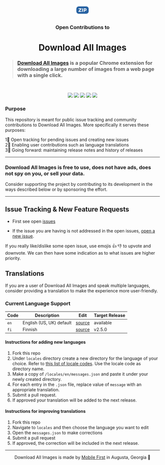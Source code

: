 <p align="center">
   <img src='icon.png' alt="icon" width="40" /></p>
</p>   
<h3 align="center">Open Contributions to</h3>
<h1 align="center">Download All Images</h1>

> ### [Download All Images](https://download-all-images.mobilefirst.me/) is a popular Chrome extension for downloading a large number of images from a web page with a single click. 

<br/>

<p align="center"><a href="https://chrome.google.com/webstore/detail/ifipmflagepipjokmbdecpmjbibjnakm" rel="nofollow"><img src="https://img.shields.io/chrome-web-store/v/ifipmflagepipjokmbdecpmjbibjnakm" style="max-width:100%;"></a>
<a href="https://chrome.google.com/webstore/detail/ifipmflagepipjokmbdecpmjbibjnakm" rel="nofollow"><img src="https://img.shields.io/chrome-web-store/users/ifipmflagepipjokmbdecpmjbibjnakm" style="max-width:100%;"></a>
<a href="https://chrome.google.com/webstore/detail/ifipmflagepipjokmbdecpmjbibjnakm" rel="nofollow"><img src="https://img.shields.io/chrome-web-store/stars/ifipmflagepipjokmbdecpmjbibjnakm" style="max-width:100%;"></a>
<a href="https://chrome.google.com/webstore/detail/ifipmflagepipjokmbdecpmjbibjnakm" rel="nofollow"><img src="https://img.shields.io/chrome-web-store/rating-count/ifipmflagepipjokmbdecpmjbibjnakm" style="max-width:100%;"></a>
<a href="https://chrome.google.com/webstore/detail/ifipmflagepipjokmbdecpmjbibjnakm" rel="nofollow"><img src="https://img.shields.io/static/v1?label=first%20release&amp;message=2017&amp;color=FF7043" style="max-width:100%;"></a></p>

### Purpose

This repository is meant for public issue tracking and community contributions to Download All Images.
More specifically it serves these purposes:

1⃣ Open tracking for pending issues and creating new issues
<br/>2⃣ Enabling user contributions such as language translations
<br/>3⃣ Going forward: maintaining release notes and history of releases

* * *

### Download All Images is free to use, does not have ads, does not spy on you, or sell your data.

Consider supporting the project by contributing to its development in the ways described below or by sponsoring the effort.

* * *

## Issue Tracking & New Feature Requests

- First see open [issues](https://github.com/MobileFirstLLC/dai-contrib/issues)

- If the issue you are having is not addressed in the open issues, [open a new issue](https://github.com/MobileFirstLLC/dai-contrib/issues/new/choose).

If you really like/dislike some open issue, use emojis 👍 👎 to upvote and downvote. We can then have some indication as to what issues are higher priority. 

## Translations

If you are a user of Download All Images and speak multiple languages, consider providing a 
translation to make the experience more user-friendly.

### Current Language Support

| Code | Description | Edit | Target Release |
| --- | --- | --- | --- |
| `en` | English (US, UK) default | [source](/locales/en/messages.json) | available |
| `fi` | Finnish | [source](/locales/fi/messages.json) | v2.5.0 |

#### Instructions for adding new languages

1. Fork this repo
2. Under `locales` directory create a new directory for the language of your choice. 
   Refer to [this list  of locale codes](https://developer.chrome.com/webstore/i18n#localeTable). 
   Use the locale code as directory name.
3. Make a copy of `/locales/en/messages.json` and paste it under your newly created directory.
4. For each entry in the `.json` file, replace value of `message` with an appropriate translation.
5. Submit a pull request.
6. If approved your translation will be added to the next release.   

#### Instructions for improving translations

1. Fork this repo
2. Navigate to `locales` and then choose the language you want to edit
3. Open the `messages.json` to make corrections
4. Submit a pull request
5. If approved, the correction will be included in the next release.   

* * *

<p align="center">
   Download All Images is made by <a href='https://mobilefirst.me'>Mobile First</a> in Augusta, Georgia 🍑
</p>
